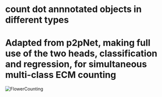 # count dot annnotated objects in different types
# Adapted from p2pNet, making full use of the two heads, classification and regression, for simultaneous multi-class ECM counting
![FlowerCounting](https://github.com/user-attachments/assets/1b6d18a4-e126-4d37-8837-001630f277ba)

